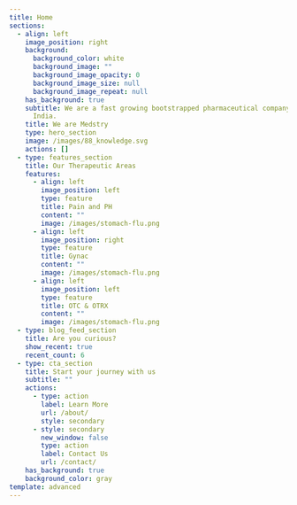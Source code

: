 ```yaml
---
title: Home
sections:
  - align: left
    image_position: right
    background:
      background_color: white
      background_image: ""
      background_image_opacity: 0
      background_image_size: null
      background_image_repeat: null
    has_background: true
    subtitle: We are a fast growing bootstrapped pharmaceutical company based out of
      India.
    title: We are Medstry
    type: hero_section
    image: /images/88_knowledge.svg
    actions: []
  - type: features_section
    title: Our Therapeutic Areas
    features:
      - align: left
        image_position: left
        type: feature
        title: Pain and PH
        content: ""
        image: /images/stomach-flu.png
      - align: left
        image_position: right
        type: feature
        title: Gynac
        content: ""
        image: /images/stomach-flu.png
      - align: left
        image_position: left
        type: feature
        title: OTC & OTRX
        content: ""
        image: /images/stomach-flu.png
  - type: blog_feed_section
    title: Are you curious?
    show_recent: true
    recent_count: 6
  - type: cta_section
    title: Start your journey with us
    subtitle: ""
    actions:
      - type: action
        label: Learn More
        url: /about/
        style: secondary
      - style: secondary
        new_window: false
        type: action
        label: Contact Us
        url: /contact/
    has_background: true
    background_color: gray
template: advanced
---
```

